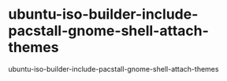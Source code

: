# ubuntu-iso-builder-include-pacstall-gnome-shell-attach-themes
ubuntu-iso-builder-include-pacstall-gnome-shell-attach-themes
